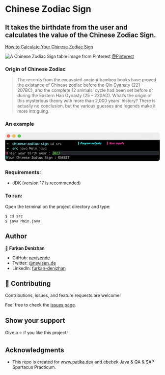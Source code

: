 #  Chinese Zodiac Sign
## It takes the birthdate from the user and calculates the value of the Chinese Zodiac Sign.
[How to Calculate Your Chinese Zodiac Sign](https://www.travelchinaguide.com/intro/social_customs/zodiac/calculator.htm)

![A Chinese Zodiac Sign table image from Pinterest](https://i.pinimg.com/564x/7c/d8/94/7cd894bcbce1cc56bcfa9159f7995f1a.jpg)
[@Pinterest](https://tr.pinterest.com/pin/616852480224329861/)
### Origin of Chinese Zodiac
> The records from the excavated ancient bamboo books have proved the existance of Chinese zodiac before the Qin Dyansty (221 – 207BC), and the complete 12 animals’ cycle had been set before or during the Eastern Han Dynasty (25 – 220AD). What’s the origin of this mysterious theory with more than 2,000 years’ history? There is actually no conclusion, but the various guesses and legends make it more intriguing.
### An example
![An screenshot of the program](./ss-example.svg)

### Requirements:
* JDK (version 17 is recommended)

### To run:
Open the terminal on the project directory and type:

```
$ cd src
$ java Main.java
```
## Author

👤 **Furkan Denizhan**

- GitHub: [nevisende](https://github.com/nevisende)
- Twitter: [@nevisen_de](https://twitter.com/nevisen_de)
- LinkedIn: [furkan-denizhan](https://www.linkedin.com/in/furkan-denizhan/)

## 🤝 Contributing

Contributions, issues, and feature requests are welcome!

Feel free to check the [issues page](../../issues/).

## Show your support

Give a ⭐️ if you like this project!

## Acknowledgments

- This repo is created for  www.patika.dev and ebebek Java & QA & SAP Spartacus Practicum.
